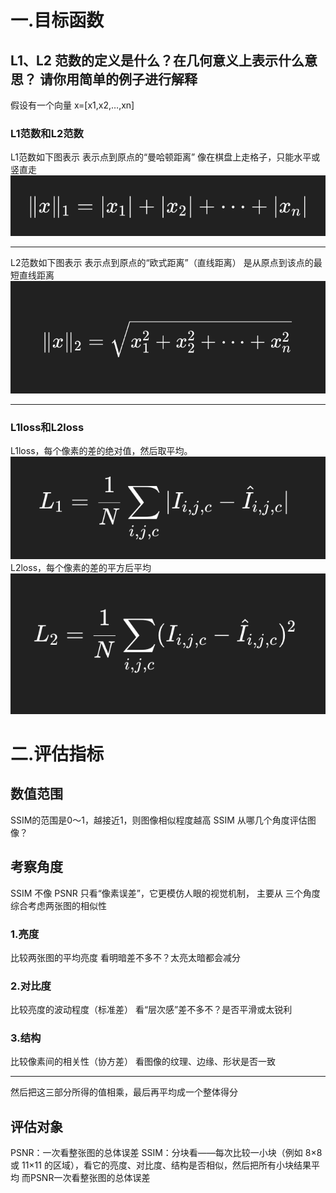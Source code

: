 # 一.目标函数
## L1、L2 范数的定义是什么？在几何意义上表示什么意思？ 请你用简单的例子进行解释
假设有一个向量 x=[x1​,x2​,…,xn​]
### L1范数和L2范数
L1范数如下图表示
表示点到原点的“曼哈顿距离”
像在棋盘上走格子，只能水平或竖直走
![alt text](<img/截屏2025-10-10 18.20.44.png>) 
***
L2范数如下图表示
表示点到原点的“欧式距离”（直线距离）
是从原点到该点的最短直线距离
![alt text](<img/截屏2025-10-10 18.20.55.png>)
***
### L1loss和L2loss
L1loss，每个像素的差的绝对值，然后取平均。
![alt text](<img/截屏2025-10-10 18.24.12.png>) 
L2loss，每个像素的差的平方后平均
![alt text](<img/截屏2025-10-10 18.24.19.png>)

# 二.评估指标
## 数值范围
SSIM的范围是0～1，越接近1，则图像相似程度越高
SSIM 从哪几个角度评估图像？
## 考察角度
SSIM 不像 PSNR 只看“像素误差”，它更模仿人眼的视觉机制，
主要从 三个角度综合考虑两张图的相似性
### 1.亮度
比较两张图的平均亮度
看明暗差不多不？太亮太暗都会减分
### 2.对比度
比较亮度的波动程度（标准差）
看“层次感”差不多不？是否平滑或太锐利
### 3.结构
比较像素间的相关性（协方差）
看图像的纹理、边缘、形状是否一致
***
然后把这三部分所得的值相乘，最后再平均成一个整体得分
## 评估对象
PSNR：一次看整张图的总体误差
SSIM：分块看——每次比较一小块（例如 8×8 或 11×11 的区域），看它的亮度、对比度、结构是否相似，然后把所有小块结果平均
而PSNR一次看整张图的总体误差
